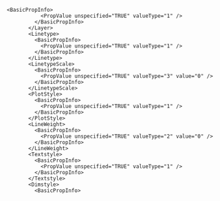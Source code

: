        <BasicPropInfo>
                  <PropValue unspecified="TRUE" valueType="1" />
                </BasicPropInfo>
              </Layer>
              <Linetype>
                <BasicPropInfo>
                  <PropValue unspecified="TRUE" valueType="1" />
                </BasicPropInfo>
              </Linetype>
              <LinetypeScale>
                <BasicPropInfo>
                  <PropValue unspecified="TRUE" valueType="3" value="0" />
                </BasicPropInfo>
              </LinetypeScale>
              <PlotStyle>
                <BasicPropInfo>
                  <PropValue unspecified="TRUE" valueType="1" />
                </BasicPropInfo>
              </PlotStyle>
              <LineWeight>
                <BasicPropInfo>
                  <PropValue unspecified="TRUE" valueType="2" value="0" />
                </BasicPropInfo>
              </LineWeight>
              <Textstyle>
                <BasicPropInfo>
                  <PropValue unspecified="TRUE" valueType="1" />
                </BasicPropInfo>
              </Textstyle>
              <Dimstyle>
                <BasicPropInfo>
     